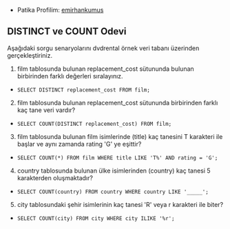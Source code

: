 - Patika Profilim: [emirhankumus](https://app.patika.dev/emirhankumus)

## DISTINCT ve COUNT Odevi

Aşağıdaki sorgu senaryolarını dvdrental örnek veri tabanı üzerinden gerçekleştiriniz.

1. film tablosunda bulunan replacement_cost sütununda bulunan birbirinden farklı değerleri sıralayınız.

- `SELECT DISTINCT replacement_cost FROM film;`

2. film tablosunda bulunan replacement_cost sütununda birbirinden farklı kaç tane veri vardır?

- `SELECT COUNT(DISTINCT replacement_cost) FROM film;`

3. film tablosunda bulunan film isimlerinde (title) kaç tanesini T karakteri ile başlar ve aynı zamanda rating 'G' ye eşittir?

- `SELECT COUNT(*) FROM film
WHERE title LIKE 'T%' AND rating = 'G';`

4. country tablosunda bulunan ülke isimlerinden (country) kaç tanesi 5 karakterden oluşmaktadır?

- `SELECT COUNT(country) FROM country
WHERE country LIKE '_____';`

5. city tablosundaki şehir isimlerinin kaç tanesi 'R' veya r karakteri ile biter?

- `SELECT COUNT(city) FROM city
WHERE city ILIKE '%r';`